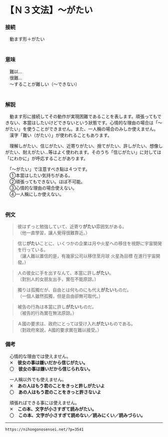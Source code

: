 # 【Ｎ３文法】～がたい

### 接続

　動ます形＋がたい  
　

### 意味

　難以…  
　很難…  
　～することが難しい（～できない）  
　

### 解説

　動ます形に接続してその動作が実現困難であることを表します。頑張ってもできない、本當はしたいけどできないという狀態です。心情的な理由の場合は「～がたい」を使うことができません。また、一人稱の場合のみしか使えません。  
　漢字「難い（がたい）」が使われることもあります。

　理解しがたい、信じがたい、近寄りがたい、捨てがたい、許しがたい、想像しがたい、耐えがたい…等はよく使われます。そのうち「信じがたい」に対しては「にわかに」が呼応することがあります。

　「～がたい」で注意すべき點は４つです。  
　①本當はしたい気持ちがある。  
　②頑張ってもできない。ほぼ不可能。  
　③心情的な理由の場合使えない。  
　④一人稱にしか使えない。  
　

### 例文

>彼はずっと勉強していて、近寄り**がたい**雰囲気がある。  
（他一直學習，讓人覺得很難靠近。）  
	 
>信じ**がたい**ことに、いくつかの企業は月や火星への移住を視野に宇宙開発を行っている。  
（讓人難以置信的是，有幾家公司以移住至月球 火星為目標 在進行宇宙開發。）  

>人の彼女に手を出すなんて、本當に許し**がたい**。  
（對別人的女朋友出手，實在不能原諒。）  

>獨りは孤獨だが、自由とは何ものにも代え**がたい**ものだ。  
（一個人雖然孤獨，但是自由卻無可取代。）  

>被告の行為は本當に許し**がたい**ものだ。  
（被告的行為實在無法原諒。）  

>Ａ國の要求は、政府にとっては受け入れ**がたい**ものである。  
（對政府來說，A國的要求實在難以接受。）

### 備考

　心情的な理由では使えません。  
　✕　**彼女の事は嫌いだから信じがたい。**  
　〇　**彼女の事は嫌いだから信じられない。**

　一人稱以外でも使えません。  
　✕　**あの人はもう君のことをきっと許しがたいよ**  
　〇　**あの人はもう君のことをきっと許さないよ**

　頑張ればできる事には使えません。  
　✕　**この本、文字が小さすぎて読みがたい。**  
　〇　**この本、文字が小さすぎて読めない／読みにくい／読みづらい。**

---
`https://nihongonosensei.net/?p=3541`
